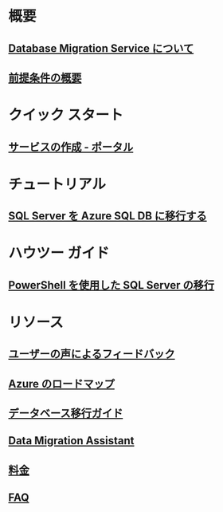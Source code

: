 # 概要
## [Database Migration Service について](dms-overview.md)
## [前提条件の概要](pre-reqs.md)

# クイック スタート
## [サービスの作成 - ポータル](quickstart-create-data-migration-service-portal.md)

# チュートリアル
## [SQL Server を Azure SQL DB に移行する](tutorial-sql-server-to-azure-sql.md)

# ハウツー ガイド
## [PowerShell を使用した SQL Server の移行](howto-sql-server-to-azure-sql-powershell.md)

# リソース
## [ユーザーの声によるフィードバック](https://feedback.azure.com/forums/906100-azure-database-migration-service)
## [Azure のロードマップ](https://azure.microsoft.com/en-us/roadmap/)
## [データベース移行ガイド](https://aka.ms/datamigration)
## [Data Migration Assistant](https://aka.ms/dma)
## [料金](https://aka.ms/dms-pricing)
## [FAQ](faq.md)
